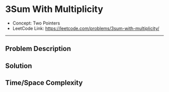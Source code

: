 # 3Sum With Multiplicity

- Concept: Two Pointers
- LeetCode Link: https://leetcode.com/problems/3sum-with-multiplicity/

---

## Problem Description

## Solution

## Time/Space Complexity

